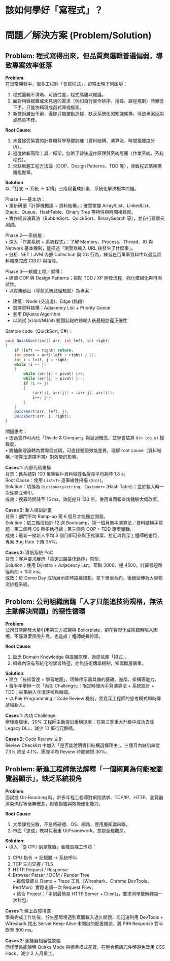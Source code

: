 # 該如何學好「寫程式」？

# 問題／解決方案 (Problem/Solution)

## Problem: 程式寫得出來，但品質與邏輯普遍偏弱，導致專案效率低落

**Problem**:  
在日常開發中，很多工程師「會寫程式」，卻常出現下列困境：  
1. 程式邏輯不清晰、可讀性差，程式碼難以維護。  
2. 面對稍微複雜或未見過的需求（例如自行實作排序、搜尋、路徑規劃）時無從下手，只能依賴現成函式庫或框架。  
3. 新技術層出不窮，團隊只能被動追趕，缺乏系統化的知識架構，導致專案延期或品質不佳。

**Root Cause**:  
1. 未曾接受紮實的計算機科學基礎訓練（資料結構、演算法、時間複雜度分析）。  
2. 過度依賴高階工具／框架，忽略了背後運作原理與系統層面（作業系統、系統程式）。  
3. 欠缺軟體工程方法論（OOP、Design Patterns、TDD 等），導致程式碼架構雜亂無章。  

**Solution**:  
以「打底 → 系統 → 架構」三階段養成計畫，系統化解決根本問題。  

Phase 1──基本功：  
• 重新研讀「計算機概論 + 資料結構」；確實掌握 Array/List、LinkedList、Stack、Queue、HashTable、Binary Tree 等特性與時間複雜度。  
• 實作經典演算法（BubbleSort、QuickSort、BinarySearch 等），並自行寫單元測試。  

Phase 2──系統層：  
• 深入「作業系統 + 系統程式」：了解 Memory、Process、Thread、IO 與 Network 基本機制，能描述「瀏覽器輸入 URL 後發生了什麼事」。  
• 分析 .NET / JVM 內部 Collection 與 GC 行為，練習在百萬筆資料中以最佳資料結構完成 CRUD 與搜尋。  

Phase 3──軟體工程／架構：  
• 研讀 OOP 與 Design Patterns；搭配 TDD / XP 開發流程，強化模組化與可測試性。  
• 以實務題目（導航系統路徑規劃）為專案：  
  - 建模：Node (交流道)、Edge (路段)  
  - 選擇資料結構：Adjacency List + Priority Queue  
  - 套用 Dijkstra Algorithm  
  - 以測試 (xUnit/NUnit) 驗證起點終點輸入後最短路徑正確性  

Sample code（QuickSort, C#）：
```csharp
void QuickSort(int[] arr, int left, int right)
{
    if (left >= right) return;
    int pivot = arr[(left + right) / 2];
    int i = left, j = right;
    while (i <= j)
    {
        while (arr[i] < pivot) i++;
        while (arr[j] > pivot) j--;
        if (i <= j)
        {
            (arr[i], arr[j]) = (arr[j], arr[i]);
            i++; j--;
        }
    }
    QuickSort(arr, left, j);
    QuickSort(arr, i, right);
}
```
關鍵思考：  
• 透過實作可內化「Divide & Conquer」與遞迴概念，並學會估算 `O(n log n)` 複雜度。  
• 將抽象理論轉為實際程式碼，可直接驗證效能差異，理解 root cause（資料結構／演算法選擇不當）對效能的影響。  

**Cases 1**: 內部代碼重構  
背景：舊系統對 100 萬筆客戶資料做姓名搜尋平均耗時 1.8 s。  
Root Cause：使用 `List<T>` 逐筆線性掃描 (`O(n)`)。  
Solution：切換為 `Dictionary<string, Customer>` (Hash Table)；並於載入時一次性建立索引。  
成效：搜尋時間降至 15 ms，效能提升 120 倍，使用者回報查詢體驗大幅改善。  

**Cases 2**: 新人培訓計畫  
背景：部門平均 Ramp-up 需 6 個月才能獨立開發。  
Solution：依三階段設計 12 週 Bootcamp，第一個月集中演算法／資料結構手寫題；第二個月 OS 與多執行緒；第三個月 OOP + TDD 專案實戰。  
成效：最新一梯新人平均 3 個月即可參與正式專案，拉近與資深工程師的差距，專案 Bug Rate 下降 35%。  

**Cases 3**: 導航系統 PoC  
背景：客戶要求展示「高速公路最佳路徑」原型。  
Solution：使用 Dijkstra + Adjacency List，節點 3000、邊 4500，計算最短路徑時間 < 100 ms。  
成效：於 Demo Day 成功展示即時路線規劃，拿下專案合約，後續延伸為大型物流排程系統。  



## Problem: 公司組織面臨「人才只能追技術規格，無法主動解決問題」的惡性循環

**Problem**:  
公司日常開發大量引用第三方框架與 Boilerplate，卻在客製化或除錯時陷入困境，不僅專案風險升高，也造成工程師成長停滯。  

**Root Cause**:  
1. 缺乏 Domain Knowledge 與底層原理，過度依賴「招式」。  
2. 組織內沒有系統化的學習路徑，亦無技術傳承機制，知識斷層嚴重。  

**Solution**:  
• 建立「技術雷達 + 學習地圖」，明確標示需具備的基礎、進階、架構等能力。  
• 每半年舉辦一次「內功 Challenge」：限定時間內手寫演算法 + 系統設計 + TDD；結果納入年度評核與輪調。  
• 以 Pair Programming／Code Review 機制，將資深工程師的思考模式即時傳遞給新人。  

**Cases 1**: 內功 Challenge  
辦理兩屆後，20% 工程師主動提出重構提案；在第三季重大升級中成功去除 Legacy DLL，減少 10 萬行冗餘碼。  

**Cases 2**: Code Review 文化  
Review Checklist 中加入「是否能說明資料結構選擇理由」。三個月內缺陷率從 7.3% 降至 4.1%，團隊平均 Review 時間縮短 30%。  



## Problem: 新進工程師無法解釋「一個網頁為何能被瀏覽器顯示」，缺乏系統視角

**Problem**:  
面試或 On-Boarding 時，許多年輕工程師對網路請求、TCP/IP、HTTP、瀏覽器渲染流程等毫無概念，影響排錯與效能優化能力。  

**Root Cause**:  
1. 大學課程分散，不易將硬體、OS、網路、應用層知識串聯。  
2. 市面「速成」教材只著重 UI/Framework，忽視全棧觀念。  

**Solution**:  
• 導入「從 CPU 到瀏覽器」全棧長條工作坊：  
  1. CPU 指令 → 記憶體 → 系統呼叫  
  2. TCP 三向交握 / TLS  
  3. HTTP Request / Response  
  4. Browser Parser / DOM / Render Tree  
• 每個章節以 Demo + Trace 工具（Wireshark、Chrome DevTools、PerfMon）實際走讀一次 Request Flow。  
• 結合 Project：「手刻最簡易 HTTP Server + Client」，要求同學能解釋每一次封包。  

**Cases 1**: 線上故障排查  
學員完成工作坊後，於生產環境遇到頁面載入過久問題，能迅速利用 DevTools + Wireshark 找出 Server Keep-Alive 未開啟的配置錯誤，將 P99 Response 對半砍至 800 ms。  

**Cases 2**: 瀏覽器相容性缺陷  
同樣學員能說明 Quirks Mode 與標準模式差異，在整合舊版元件時避免泛用 CSS Hack，減少 2 人月重工。  



```